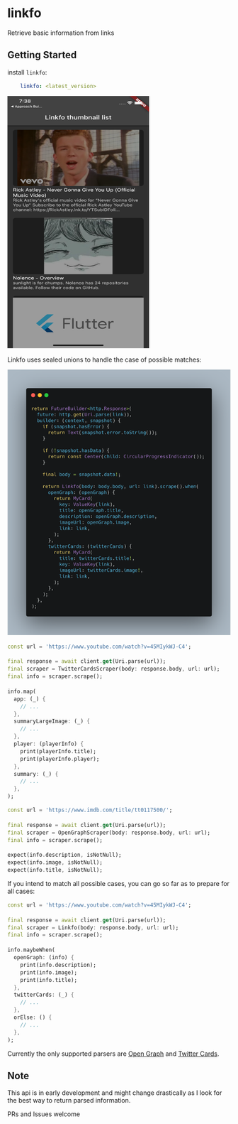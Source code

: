 # linkfo

Retrieve basic information from links

## Getting Started

install `linkfo`:

```yaml
    linkfo: <latest_version>
```

<p>
 <img src="https://github.com/Nolence/linkfo/blob/main/screenshots/example_app.png?raw=true" width="320" height="568"/>
</p>

Linkfo uses sealed unions to handle the case of possible matches:

<p>
 <img src="https://github.com/Nolence/linkfo/blob/main/screenshots/carbon.png?raw=true"/>
</p>


```dart
const url = 'https://www.youtube.com/watch?v=45MIykWJ-C4';

final response = await client.get(Uri.parse(url));
final scraper = TwitterCardsScraper(body: response.body, url: url);
final info = scraper.scrape();

info.map(
  app: (_) {
    // ...
  },
  summaryLargeImage: (_) {
    // ...
  },
  player: (playerInfo) {
    print(playerInfo.title);
    print(playerInfo.player);
  },
  summary: (_) {
    // ...
  },
);
```

```dart
const url = 'https://www.imdb.com/title/tt0117500/';

final response = await client.get(Uri.parse(url));
final scraper = OpenGraphScraper(body: response.body, url: url);
final info = scraper.scrape();

expect(info.description, isNotNull);
expect(info.image, isNotNull);
expect(info.title, isNotNull);
```

If you intend to match all possible cases, you can go so far as to prepare for all cases:

```dart
const url = 'https://www.youtube.com/watch?v=45MIykWJ-C4';

final response = await client.get(Uri.parse(url));
final scraper = Linkfo(body: response.body, url: url);
final info = scraper.scrape();

info.maybeWhen(
  openGraph: (info) {
    print(info.description);
    print(info.image);
    print(info.title);
  },
  twitterCards: (_) {
    // ...
  },
  orElse: () {
    // ...
  },
);
```

Currently the only supported parsers are [Open Graph](https://ogp.me/) and [Twitter Cards](https://developer.twitter.com/en/docs/twitter-for-websites/cards/guides/getting-started).

## Note

This api is in early development and might change drastically as I look for the best way to return parsed information.

PRs and Issues welcome